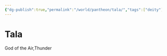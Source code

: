 ```yaml
---
{"dg-publish":true,"permalink":"/world/pantheon/tala/","tags":["deity"]}
---
```


# Tala
God of the Air,Thunder